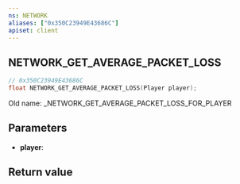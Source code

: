 ```yaml
---
ns: NETWORK
aliases: ["0x350C23949E43686C"]
apiset: client
---
```

## NETWORK_GET_AVERAGE_PACKET_LOSS

```c
// 0x350C23949E43686C
float NETWORK_GET_AVERAGE_PACKET_LOSS(Player player);
```

Old name: _NETWORK_GET_AVERAGE_PACKET_LOSS_FOR_PLAYER

## Parameters
* **player**:

## Return value